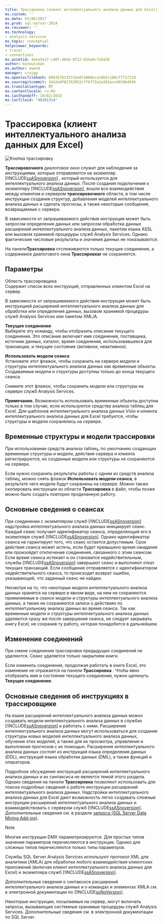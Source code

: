 ```yaml
---
title: Трассировка (клиент интеллектуального анализа данных для Excel) | Документация Майкрософт
ms.custom: ''
ms.date: 03/06/2017
ms.prod: sql-server-2014
ms.reviewer: ''
ms.technology:
- analysis-services
ms.topic: conceptual
helpviewer_keywords:
- tracer
- connections
ms.assetid: 4aea3e17-cd0f-48dd-8f22-b54a6c716426
author: minewiskan
ms.author: owend
manager: craigg
ms.openlocfilehash: 688357b2357cba8fa868eca18b5c100cfff1722d
ms.sourcegitcommit: 3da2edf82763852cff6772a1a282ace3034b4936
ms.translationtype: MT
ms.contentlocale: ru-RU
ms.lasthandoff: 10/02/2018
ms.locfileid: "48161314"
---
```

# <a name="trace-data-mining-client-for-excel"></a>Трассировка (клиент интеллектуального анализа данных для Excel)
  ![Кнопка трассировку](media/misc-trace.gif "кнопку трассировки")  
  
 **Трассировочного** диалоговое окно служит для наблюдения за инструкциями, которые отправляются на экземпляр [!INCLUDE[ssASnoversion](../includes/ssasnoversion-md.md)] , который используется для интеллектуального анализа данных. После создания подключения к экземпляру [!INCLUDE[ssASnoversion](../includes/ssasnoversion-md.md)], вошли все взаимодействия между клиентом и сервером **трассировочного** области, в том числе инструкции создания структур, добавления моделей интеллектуального анализа данных и сделать прогнозы, а также некоторые сообщения, возвращаемые с сервера.  
  
 В зависимости от запрашиваемого действия инструкция может быть запросом определения данных или запросом обработки данных расширений интеллектуального анализа данных, пакетом языка ASSL или вызовом хранимой процедуры служб Analysis Services. Однако фактические числовые результаты и значения данных не показываются.  
  
 На панели**Трассировка** отслеживаются только текущие соединения, а содержимое диалогового окна **Трассировкаr** не сохраняется.  
  
## <a name="options"></a>Параметры  
 Область трассировщика  
 Содержит список всех инструкций, отправленных клиентом Excel на сервер.  
  
 В зависимости от запрашиваемого действия инструкция может быть инструкцией расширений интеллектуального анализа данных для обработки или определения данных, вызовом хранимой процедуры служб Analysis Services или пакетом XML/A.  
  
 **Текущее соединение**  
 Выберите эту команду, чтобы отобразить описание текущего соединения. Это описание включает имя соединения, поставщика, источник данных, каталог, время соединения, использовавшееся для транзакции, и текущее состояние (активное, неактивное).  
  
 **Использовать модели сеанса**  
 Установите этот флажок, чтобы сохранить на сервере модели и структуры интеллектуального анализа данных как временные объекты. Создаваемые модели и структуры доступны только до конца текущего сеанса.  
  
 Снимите этот флажок, чтобы сохранить модели или структуры на сервере служб Analysis Services.  
  
 **Примечание.** Возможность использовать временные объекты доступна только в том случае, если используются средства анализа таблиц для Excel. Для шаблонов интеллектуального анализа данных Visio и клиента интеллектуального анализа данных для Excel требуется, чтобы структуры и модели сохранялись на сервере.  
  
## <a name="tracing-temporary-structures-and-models"></a>Временные структуры и модели трассировки  
 При использовании средств анализа таблиц, по умолчанию создающих временные структуры и модели, действия сервера и клиента регистрируются, но созданные модели или структуры не сохраняются на сервере.  
  
 Если нужно сохранить результаты работы с одним из средств анализа таблиц, можно снять флажок **Использовать модели сеанса**, в результате чего модели будут сохранены на сервере. Можно также скопировать инструкции из области **Трассировка** в файл, чтобы позже можно было создать повторно проделанную работу.  
  
## <a name="understanding-sessions"></a>Основные сведения о сеансах  
 При соединении с экземпляром служб [!INCLUDE[ssASnoversion](../includes/ssasnoversion-md.md)] надстройка интеллектуального анализа данных инициирует сеанс. Каждый сеанс получает идентификатор сеанса, определяющий его в экземпляре служб [!INCLUDE[ssASnoversion](../includes/ssasnoversion-md.md)]. Однако идентификатор сеанса не гарантирует того, что сеанс остается допустимым. Срок действия сеанса может истечь, если будет превышено время ожидания или произойдет отключение соединения, связанного с этим сеансом. Если время сеанса истекает и он становится недействительным, службы [!INCLUDE[ssASnoversion](../includes/ssasnoversion-md.md)] завершают сеанс и выполняют откат текущих транзакций. Если сообщение отправляется с идентификатором недействительного сеанса, то происходит возврат ошибки, указывающей, что заданный сеанс не найден.  
  
 Несмотря на то, что некоторые модели интеллектуального анализа данных хранятся на сервере в явном виде, на нем не сохраняются применяемые в сеансе модели и структуры интеллектуального анализа данных, а также не сохраняются записи о действиях по интеллектуальному анализу данных во время сеанса. Так как временные модели и структуры интеллектуального анализа данных удаляются сразу же после завершения сеанса, не следует закрывать книгу Excel, не сохранив ту работу, которая понадобится в дальнейшем.  
  
## <a name="changing-connections"></a>Изменение соединений  
 При смене соединения трассировки предыдущих соединений не удаляются. Сеанс удаляется только закрытием книги.  
  
 Если изменить соединение, продолжая работать в книге Excel, это изменение не отражается на панели **Трассировка** . Чтобы явно отобразить имя и состояние текущего соединения, нужно щелкнуть **Текущее соединение**.  
  
## <a name="understanding-statements-in-the-tracer"></a>Основные сведения об инструкциях в трассировщике  
 На языке расширений интеллектуального анализа данных можно создавать модели интеллектуального анализа данных в службах [!INCLUDE[ssASnoversion](../includes/ssasnoversion-md.md)] и работать с ними. Расширения интеллектуального анализа данных могут использоваться для создания структуры новых моделей интеллектуального анализа данных, обучения этих моделей, а также для их просмотра, управления и выполнения прогнозов с их помощью. Расширения интеллектуального анализа данных состоят из инструкций языка определения данных (DDL), инструкций языка обработки данных (DML), а также функций и операторов.  
  
 Подробное обсуждение инструкций расширений интеллектуального анализа данных и их синтаксиса не является темой этого раздела. Однако сведения на панели **Трассировка** позволяют использовать для поиска подробных сведений о работе инструкции расширений интеллектуального анализа данных. Надстройки интеллектуального анализа данных для Excel дают возможность легко создавать сложные инструкции расширений интеллектуального анализа данных и взаимодействовать с сервером служб [!INCLUDE[ssASnoversion](../includes/ssasnoversion-md.md)]. Дополнительные сведения см. в разделе [запроса &#40;SQL Server Data Mining Add-ins&#41;](query-sql-server-data-mining-add-ins.md).  
  
> [!NOTE]  
>  Многие инструкции DMX параметризируются. Для простых типов значения параметров перечисляются в инструкции. Однако для сложных типов перечисляются только типы параметров.  
  
 Службы SQL Server Analysis Services используют протокол XML для аналитики (XMLA) для обработки любого взаимодействия клиентских приложений (включая клиент интеллектуального анализа данных для Excel) и экземпляра служб [!INCLUDE[ssASnoversion](../includes/ssasnoversion-md.md)].  
  
 Дополнительные сведения о синтаксисе расширений интеллектуального анализа данных и о командах и элементах XMLA см. в электронной документации по [!INCLUDE[ssNoVersion](../includes/ssnoversion-md.md)].  
  
 Некоторые инструкции, посылаемые на сервер, могут включать запросы, вызывающие системные хранимые процедуры служб Analysis Services. Дополнительные сведения см. в электронной документации по SQL Server.  
  
  
